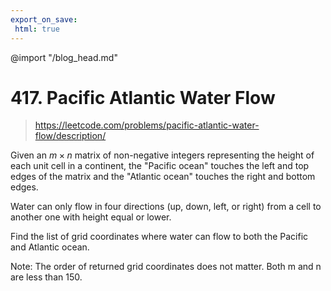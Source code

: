 ```yaml
---
export_on_save:
 html: true
---
```


@import "/blog_head.md"

# 417. Pacific Atlantic Water Flow

> <https://leetcode.com/problems/pacific-atlantic-water-flow/description/>

Given an $m\times n$ matrix of non-negative integers representing the height of each unit cell in a continent, the "Pacific ocean" touches the left and top edges of the matrix and the "Atlantic ocean" touches the right and bottom edges.

Water can only flow in four directions (up, down, left, or right) from a cell to another one with height equal or lower.

Find the list of grid coordinates where water can flow to both the Pacific and Atlantic ocean.

Note:
The order of returned grid coordinates does not matter.
Both m and n are less than 150.


